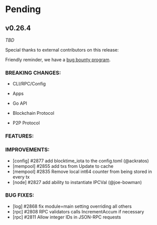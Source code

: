 # Pending

## v0.26.4

*TBD*

Special thanks to external contributors on this release:

Friendly reminder, we have a [bug bounty
program](https://hackerone.com/tendermint).

### BREAKING CHANGES:

* CLI/RPC/Config

* Apps

* Go API

* Blockchain Protocol

* P2P Protocol

### FEATURES:

### IMPROVEMENTS:

- [config] \#2877 add blocktime_iota to the config.toml (@ackratos)
- [mempool] \#2855 add txs from Update to cache
- [mempool] \#2835 Remove local int64 counter from being stored in every tx
- [node] \#2827 add ability to instantiate IPCVal (@joe-bowman)

### BUG FIXES:

- [log] \#2868 fix module=main setting overriding all others
- [rpc] \#2808 RPC validators calls IncrementAccum if necessary
- [rpc] \#2811 Allow integer IDs in JSON-RPC requests
